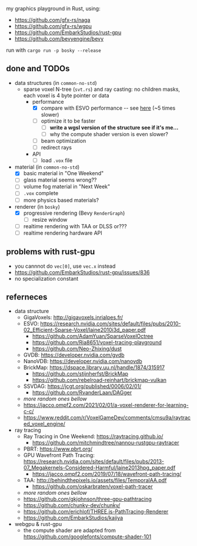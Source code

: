 my graphics playground in Rust, using:

* https://github.com/gfx-rs/naga
* https://github.com/gfx-rs/wgpu
* https://github.com/EmbarkStudios/rust-gpu
* https://github.com/bevyengine/bevy

run with `cargo run -p bosky --release`

## done and TODOs

* data structures (in `common-no-std`)
    * sparse voxel N-tree (`svt.rs`) and ray casting: no children masks, each voxel is 4 byte pointer or data
        * performance
            * [X] compare with ESVO performance -- see [here](crates/common-no-std/SVT_PERF.md) (~5 times slower)
            * [ ] optimize it to be faster
                * [ ] **write a wgsl version of the structure see if it's me...**
                * [ ] why the compute shader version is even slower?
            * [ ] beam optimization
            * [ ] redirect rays
        * API
            * [ ] load `.vox` file
* material (in `common-no-std`)
    * [X] basic material in "One Weekend"
    * [ ] glass material seems wrong??
    * [ ] volume fog material in "Next Week"
    * [ ] `.vox` complete
    * [ ] more physics based materials?
* renderer (in `bosky`)
    * [X] progressive rendering (Bevy `RenderGraph`)
        * [ ] resize window
    * [ ] realtime rendering with TAA or DLSS or???
    * [ ] realtime rendering hardware API

## problems with rust-gpu

* you cannnot do `vec[0]`, use `vec.x` instead
* https://github.com/EmbarkStudios/rust-gpu/issues/836
* no specialization constant


## referneces

* data structure
    * GigaVoxels: http://gigavoxels.inrialpes.fr/
    * ESVO: https://research.nvidia.com/sites/default/files/pubs/2010-02_Efficient-Sparse-Voxel/laine2010i3d_paper.pdf
        * https://github.com/AdamYuan/SparseVoxelOctree
        * https://github.com/Ria8651/voxel-tracing-playground
        * https://github.com/Neo-Zhixing/dust
    * GVDB: https://developer.nvidia.com/gvdb
    * NanoVDB: https://developer.nvidia.com/nanovdb
    * BrickMap: https://dspace.library.uu.nl/handle/1874/315917
        * https://github.com/stijnherfst/BrickMap
        * https://github.com/rebelroad-reinhart/brickmap-vulkan
    * SSVDAG: https://jcgt.org/published/0006/02/01/
        * https://github.com/RvanderLaan/DAGger
    * *more random ones bellow*
    * https://jacco.ompf2.com/2021/02/01/a-voxel-renderer-for-learning-c-c/
    * https://www.reddit.com/r/VoxelGameDev/comments/cmsu9a/raytraced_voxel_engine/
* ray tracing
    * Ray Tracing in One Weekend: https://raytracing.github.io/
        * https://github.com/mitchmindtree/nannou-rustgpu-raytracer
    * PBRT: https://www.pbrt.org/
    * GPU Wavefront Path Tracing: https://research.nvidia.com/sites/default/files/pubs/2013-07_Megakernels-Considered-Harmful/laine2013hpg_paper.pdf
        * https://jacco.ompf2.com/2019/07/18/wavefront-path-tracing/
    * TAA: http://behindthepixels.io/assets/files/TemporalAA.pdf 
        * https://github.com/oskarbraten/voxel-path-tracer
    * *more random ones bellow*
    * https://github.com/gkjohnson/three-gpu-pathtracing
    * https://github.com/chunky-dev/chunky/
    * https://github.com/erichlof/THREE.js-PathTracing-Renderer
    * https://github.com/EmbarkStudios/kajiya
* webgpu & rust-gpu
    * the compute shader are adapted from https://github.com/googlefonts/compute-shader-101
